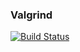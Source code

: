 ### Valgrind

[![Build Status](https://dev.azure.com/bodnarkevin/turningoffon-itsec-2020/_apis/build/status/bodnarkevin.turningoffon-itsec-2020?branchName=master)](https://dev.azure.com/bodnarkevin/turningoffon-itsec-2020/_build/latest?definitionId=24&branchName=master)
